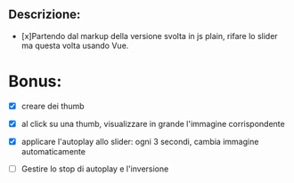 ## Descrizione:
- [x]Partendo dal markup della versione svolta in js plain, rifare lo slider ma questa volta usando Vue.

# Bonus:
- [x] creare dei thumb
- [x] al click su una thumb, visualizzare in grande l'immagine corrispondente
- [x] applicare l'autoplay allo slider: ogni 3 secondi, cambia immagine automaticamente
- [ ] Gestire lo stop di autoplay e l'inversione



